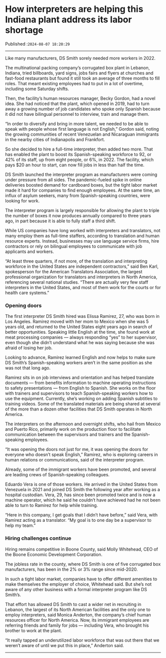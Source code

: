 # How interpreters are helping this Indiana plant address its labor shortage

Published :`2024-08-07 18:20:29`

---

Like many manufacturers, DS Smith sorely needed more workers in 2022.

The multinational packing company’s corrugated box plant in Lebanon, Indiana, tried billboards, yard signs, jobs fairs and flyers at churches and fast-food restaurants but found it still took an average of three months to fill roles. That meant existing employees had to put in a lot of overtime, including some Saturday shifts.

Then, the facility’s human resources manager, Becky Gordon, had a novel idea. She had noticed that the plant, which opened in 2019, had to turn away a growing number of job candidates who spoke only Spanish because it did not have bilingual personnel to interview, train and manage them.

“In order to diversify and bring in more talent, we needed to be able to speak with people whose first language is not English,” Gordon said, noting the growing communities of recent Venezuelan and Nicaraguan immigrants in the nearby cities of Indianapolis and Frankfort.

So she decided to hire a full-time interpreter, then added two more. That has enabled the plant to boost its Spanish-speaking workforce to 92, or 42% of its staff, up from eight people, or 6%, in 2022. The facility, which pays $20 an hour to start, can now fill jobs in less than half the time.

DS Smith launched the interpreter program as manufacturers were coming under pressure from all sides. The pandemic-fueled spike in online deliveries boosted demand for cardboard boxes, but the tight labor market made it hard for companies to find enough employees. At the same time, an influx of asylum seekers, many from Spanish-speaking countries, were looking for work.

The interpreter program is largely responsible for allowing the plant to triple the number of boxes it now produces annually compared to three years ago, in part because it is able to fully staff a third shift.

While US companies have long worked with interpreters and translators, not many employ them as full-time staffers, according to translation and human resource experts. Instead, businesses may use language service firms, hire contractors or rely on bilingual employees to communicate with job applicants and workers.

“At least three quarters, if not more, of the translation and interpreting workforce in the United States are independent contractors,” said Ben Karl, spokesperson for the American Translators Association, the largest professional organization for translators and interpreters in North America, referencing several national studies. “There are actually very few staff interpreters in the United States, and most of them work for the courts or for health care systems.”

### Opening doors

The first interpreter DS Smith hired was Elissa Ramirez, 27, who was born in Los Angeles. Ramirez moved with her mom to Mexico when she was 5 years old, and returned to the United States eight years ago in search of better opportunities. Speaking little English at the time, she found work at meat processing companies — always responding “yes” to her supervisor, even though she didn’t understand what he was saying because she was afraid of losing her job.

Looking to advance, Ramirez learned English and now helps to make sure DS Smith’s Spanish-speaking workers aren’t in the same position as she was not that long ago.

Ramirez sits in on job interviews and orientation and has helped translate documents — from benefits information to machine operating instructions to safety presentations — from English to Spanish. She works on the floor with trainers and supervisors to teach Spanish-speaking workers how to use the equipment. Currently, she’s working on adding Spanish subtitles to training videos. Some of the translated materials are being shared at several of the more than a dozen other facilities that DS Smith operates in North America.

The interpreters on the afternoon and overnight shifts, who hail from Mexico and Puerto Rico, primarily work on the production floor to facilitate communication between the supervisors and trainers and the Spanish-speaking employees.

“It was opening the doors not just for me, it was opening the doors for everyone who doesn’t speak English,” Ramirez, who is exploring careers in human relations or communications, said of the interpreter program.

Already, some of the immigrant workers have been promoted, and several are leading crews of Spanish-speaking colleagues.

Eduardo Vera is one of those workers. He arrived in the United States from Venezuela in 2021 and joined DS Smith the following year after working as a hospital custodian. Vera, 29, has since been promoted twice and is now a machine operator, which he said he couldn’t have achieved had he not been able to turn to Ramirez for help while training.

“Here in this company, I get goals that I didn’t have before,” said Vera, with Ramirez acting as a translator. “My goal is to one day be a supervisor to help my team.”

### Hiring challenges continue

Hiring remains competitive in Boone County, said Molly Whitehead, CEO of the Boone Economic Development Corporation.

The jobless rate in the county, where DS Smith is one of five corrugated box manufacturers, has been in the 2% or 3% range since mid-2020.

In such a tight labor market, companies have to offer different amenities to make themselves the employer of choice, Whitehead said. But she’s not aware of any other business with a formal interpreter program like DS Smith’s.

That effort has allowed DS Smith to cast a wider net in recruiting in Lebanon, the largest of its North American facilities and the only one to employ interpreters, said Monica Anderton, the company’s chief human resources officer for North America. Now, its immigrant employees are referring friends and family for jobs — including Vera, who brought his brother to work at the plant.

“It really tapped an underutilized labor workforce that was out there that we weren’t aware of until we put this in place,” Anderton said.

---


